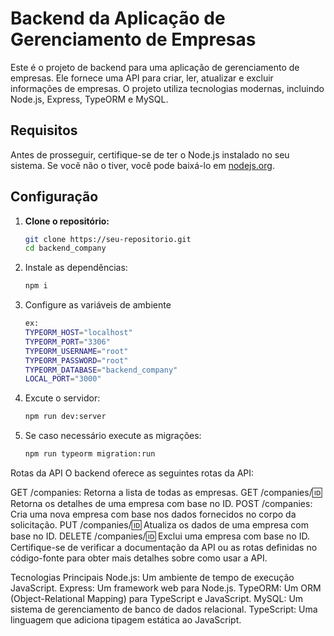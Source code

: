 # Backend da Aplicação de Gerenciamento de Empresas

Este é o projeto de backend para uma aplicação de gerenciamento de empresas. Ele fornece uma API para criar, ler, atualizar e excluir informações de empresas. O projeto utiliza tecnologias modernas, incluindo Node.js, Express, TypeORM e MySQL.

## Requisitos

Antes de prosseguir, certifique-se de ter o Node.js instalado no seu sistema. Se você não o tiver, você pode baixá-lo em [nodejs.org](https://nodejs.org/).

## Configuração

1. **Clone o repositório:**

   ```bash
   git clone https://seu-repositorio.git
   cd backend_company

   ```

2. Instale as dependências:

   ```bash
   npm i
   ```

3. Configure as variáveis de ambiente

   ```bash
   ex:
   TYPEORM_HOST="localhost"
   TYPEORM_PORT="3306"
   TYPEORM_USERNAME="root"
   TYPEORM_PASSWORD="root"
   TYPEORM_DATABASE="backend_company"
   LOCAL_PORT="3000"
   ```

4. Excute o servidor:

   ```bash
   npm run dev:server
   ```

5. Se caso necessário execute as migrações:

   ```bash
   npm run typeorm migration:run
   ```

Rotas da API
O backend oferece as seguintes rotas da API:

GET /companies: Retorna a lista de todas as empresas.
GET /companies/:id: Retorna os detalhes de uma empresa com base no ID.
POST /companies: Cria uma nova empresa com base nos dados fornecidos no corpo da solicitação.
PUT /companies/:id: Atualiza os dados de uma empresa com base no ID.
DELETE /companies/:id: Exclui uma empresa com base no ID.
Certifique-se de verificar a documentação da API ou as rotas definidas no código-fonte para obter mais detalhes sobre como usar a API.

Tecnologias Principais
Node.js: Um ambiente de tempo de execução JavaScript.
Express: Um framework web para Node.js.
TypeORM: Um ORM (Object-Relational Mapping) para TypeScript e JavaScript.
MySQL: Um sistema de gerenciamento de banco de dados relacional.
TypeScript: Uma linguagem que adiciona tipagem estática ao JavaScript.
